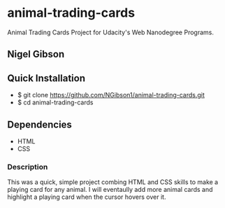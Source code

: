 # animal-trading-cards
Animal Trading Cards Project for Udacity's Web Nanodegree Programs.

## Nigel Gibson

## Quick Installation
- $ git clone https://github.com/NGibson1/animal-trading-cards.git
- $ cd animal-trading-cards
## Dependencies
- HTML
- CSS

### Description
This was a quick, simple project combing HTML and CSS skills to make a playing card for any animal. I will eventaully add more animal cards and highlight a playing card when the cursor hovers over it. 


